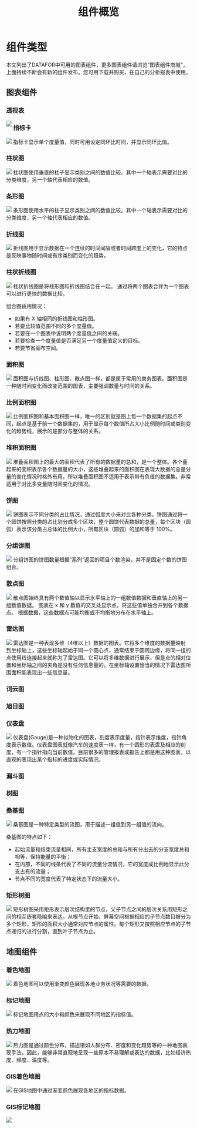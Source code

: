 ﻿---
id: sjfxyksh-zjgl
title: 组件概览
sidebar_position: 4
---
# 组件类型

本文列出了DATAFOR中可用的图表组件，更多图表组件请浏览“图表组件商城”，上面持续不断会有新的组件发布。您可用下载并购买，在自己的分析报表中使用。

## 图表组件

### 透视表
<img src="../../../static/img/datafor/visualizer/image-20220208220925644.png"  align="left" />


### 指标卡
<img src="../../../static/img/datafor/visualizer/image-20220208221139210.png"  align="left" />
指标卡显示单个度量值，同时可用设定同环比时间，并显示同环比值。

### 柱状图
<img src="../../../static/img/datafor/visualizer/image-20220209130732819.png"  align="left" />
柱状图使用垂直的柱子显示类别之间的数值比较。其中一个轴表示需要对比的分类维度，另一个轴代表相应的数值。

### 条形图
<img src="../../../static/img/datafor/visualizer/image-20220209131456224.png"  align="left" />
条形图使用水平的柱子显示类别之间的数值比较。其中一个轴表示需要对比的分类维度，另一个轴代表相应的数值。

### 折线图
<img src="../../../static/img/datafor/visualizer/image-20220209131856070.png"  align="left" />
折线图用于显示数据在一个连续的时间间隔或者时间跨度上的变化，它的特点是反映事物随时间或有序类别而变化的趋势。

### 柱状折线图
<img src="../../../static/img/datafor/visualizer/image-20220209132742980.png"  align="left" />
柱状折线图是将柱形图和折线图结合在一起。 通过将两个图表合并为一个图表可以进行更快的数据比较。

组合图适用情况：

- 如果有 X 轴相同的折线图和柱形图。
- 若要比较值范围不同的多个度量值。
- 若要在一个图表中说明两个度量值之间的关联。
- 若要检查一个度量值是否满足另一个度量值定义的目标。
- 若要节省画布空间。

### 面积图
<img src="../../../static/img/datafor/visualizer/image-20220209160047025.png"  align="left" />
面积图与折线图、柱形图、散点图一样，都是属于常用的商务图表。面积图是一种随时间变化而改变范围的图表，主要强调数量与时间的关系。

### 比例面积图
<img src="../../../static/img/datafor/visualizer/image-20220209160340929.png"  align="left" />
比例面积图和基本面积图一样，唯一的区别就是图上每一个数据集的起点不同，起点是基于前一个数据集的，用于显示每个数值所占大小比例随时间或类别变化的趋势线，展示的是部分与整体的关系。

### 堆积面积图
<img src="../../../static/img/datafor/visualizer/image-20220209161429686.png"  align="left" />
堆叠面积图上的最大的面积代表了所有的数据量的总和，是一个整体。各个叠起来的面积表示各个数据量的大小，这些堆叠起来的面积图在表现大数据的总量分量的变化情况时格外有用，所以堆叠面积图不适用于表示带有负值的数据集。非常适用于对比多变量随时间变化的情况。

### 饼图
<img src="../../../static/img/datafor/visualizer/image-20220209161638153.png"  align="left" />
饼图表示不同分类的占比情况，通过弧度大小来对比各种分类。饼图通过将一个圆饼按照分类的占比划分成多个区块，整个圆饼代表数据的总量，每个区块（圆弧）表示该分类占总体的比例大小，所有区块（圆弧）的加和等于 100%。

### 分组饼图
<img src="../../../static/img/datafor/visualizer/image-20220209162159325.png"  align="left" />
分组饼图的饼图数量根据”系列“返回的项目个数渲染，并不是固定个数的饼图组合。

### 散点图
<img src="../../../static/img/datafor/visualizer/image-20220209174319322.png"  align="left" />
散点图始终具有两个数值轴以显示水平轴上的一组数值数据和垂直轴上的另一组数值数据。 图表在 x 和 y 数值的交叉处显示点，将这些值单独合并到各个数据点。 根据数据，这些数据点可能均衡或不均衡地分布在水平轴上。

### 雷达图
<img src="../../../static/img/datafor/visualizer/image-20220209174841516.png"  align="left" />
雷达图是一种表现多维（4维以上）数据的图表。它将多个维度的数据量映射到坐标轴上，这些坐标轴起始于同一个圆心点，通常结束于圆周边缘，将同一组的点使用线连接起来就称为了雷达图。它可以将多维数据进行展示，但是点的相对位置和坐标轴之间的夹角是没有任何信息量的。在坐标轴设置恰当的情况下雷达图所围面积能表现出一些信息量。

### 词云图

### 旭日图

### 仪表盘
<img src="../../../static/img/datafor/visualizer/image-20220209181902242.png"  align="left" />
仪表盘(Gauge)是一种拟物化的图表，刻度表示度量，指针表示维度，指针角度表示数值。仪表盘图表就像汽车的速度表一样，有一个圆形的表盘及相应的刻度，有一个指针指向当前数值。目前很多的管理报表或报告上都是用这种图表，以直观的表现出某个指标的进度或实际情况。

### 漏斗图



### 树图

### 桑基图
<img src="../../../static/img/datafor/visualizer/image-20220209200736947.png"  align="left" />
桑基图是一种特定类型的流图，用于描述一组值到另一组值的流向。

桑基图的特点如下：
- 起始流量和结束流量相同，所有主支宽度的总和与所有分出去的分支宽度总和相等，保持能量的平衡；
- 在内部，不同的线条代表了不同的流量分流情况，它的宽度成比例地显示此分支占有的流量；
- 节点不同的宽度代表了特定状态下的流量大小。

### 矩形树图
<img src="../../../static/img/datafor/visualizer/image-20220209201127421.png"  align="left" />
矩形树图采用矩形表示层次结构里的节点，父子节点之间的层次关系用矩形之间的相互嵌套隐喻来表达。从根节点开始，屏幕空间根据相应的子节点数目被分为多个矩形，矩形的面积大小通常对应节点的属性。每个矩形又按照相应节点的子节点递归的进行分割，直到叶子节点为止。

## 地图组件

### 着色地图
<img src="../../../static/img/datafor/visualizer/image-20220209201509891.png"  align="left" />
着色地图可以使用渐变颜色展现各地业务状况等需要的数据。

### 标记地图
<img src="../../../static/img/datafor/visualizer/image-20220209202440877.png"  align="left" />
标记地图用点的大小和颜色来展现不同地区的指标值。

### 热力地图
<img src="../../../static/img/datafor/visualizer/image-20220209202806199.png"  align="left" />
热力图是通过颜色分布，描述诸如人群分布、密度和变化趋势等的一种地图表现手法，因此，能够非常直观地呈现一些原本不易理解或表达的数据，比如经济热度、频度、温度等。

### GIS着色地图
<img src="../../../static/img/datafor/visualizer/image-20220209203317211.png"  align="left" />
在GIS地图中通过渐变颜色展现各地区的指标数据。

### GIS标记地图
<img src="../../../static/img/datafor/visualizer/image-20220209203733621.png"  align="left" />


